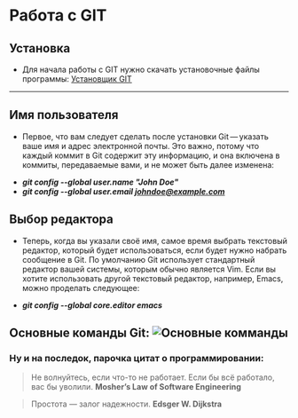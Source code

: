 # Работа с GIT

## Установка
- Для начала работы с GIT нужно скачать установочные файлы программы: [Установщик GIT](https://git-scm.com/downloads)

---
## Имя пользователя
- Первое, что вам следует сделать после установки Git — указать ваше имя и адрес электронной почты. Это важно, потому что каждый коммит в Git содержит эту информацию, и она включена в коммиты, передаваемые вами, и не может быть далее изменена:

* __*git config --global user.name "John Doe"*__
* __*git config --global user.email johndoe@example.com*__

## Выбор редактора
- Теперь, когда вы указали своё имя, самое время выбрать текстовый редактор, который будет использоваться, если будет нужно набрать сообщение в Git. По умолчанию Git использует стандартный редактор вашей системы, которым обычно является Vim. Если вы хотите использовать другой текстовый редактор, например, Emacs, можно проделать следующее:

* __*git config --global core.editor emacs*__

## Основные команды Git: ![Основные комманды](0001.jpg)

### Ну и на последок, парочка цитат о программировании:

>Не волнуйтесь, если что-то не работает. Если бы всё работало, вас бы уволили.
>**Mosher’s Law of Software Engineering**

>Простота — залог надежности.
>**Edsger W. Dijkstra**

